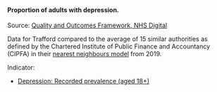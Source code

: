 #### Proportion of adults with depression.

Source: <a href="https://digital.nhs.uk/data-and-information/publications/statistical/quality-and-outcomes-framework-achievement-prevalence-and-exceptions-data/2020-21" target="_blank">Quality and Outcomes Framework, NHS Digital</a>


Data for Trafford compared to the average of 15 similar authorities as defined by the Chartered Institute of Public Finance and Accountancy (CIPFA) in their <a href='https://www.cipfa.org/services/cipfastats/nearest-neighbour-model' target='_blank'>nearest neighbours model</a> from 2019.
 
Indicator:

* <a href="https://fingertips.phe.org.uk/search/848#page/6/gid" target="_blank"> Depression: Recorded prevalence (aged 18+) </a>